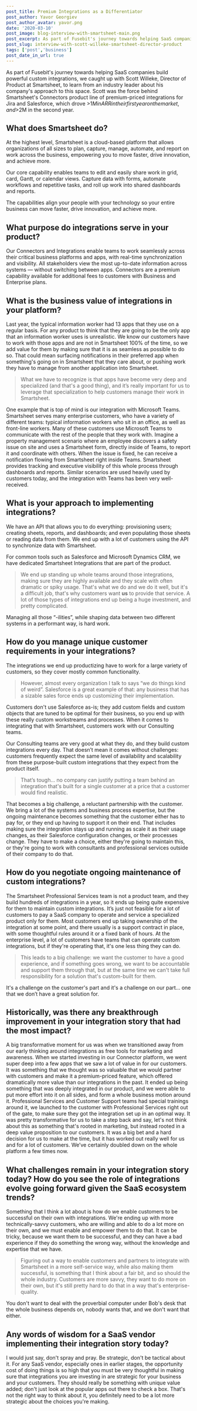 ```yaml
---
post_title: Premium Integrations as a Differentiator
post_author: Yavor Georgiev
post_author_avatar: yavor.png
date: '2020-03-10'
post_image: blog-interview-with-smartsheet-main.png
post_excerpt: As part of Fusebit's journey towards helping SaaS companies build powerful custom integrations, we caught up with Scott Willeke, Director of Product at Smartsheet...
post_slug: interview-with-scott-willeke-smartsheet-director-product
tags: ['post','business']
post_date_in_url: true
---
```


As part of Fusebit's journey towards helping SaaS companies build powerful custom integrations, we caught up with Scott Willeke, Director of Product at Smartsheet, to learn from an industry leader about his company's approach to this space. Scott was the force behind Smartsheet's Connectors product line of premium-priced integrations for Jira and Salesforce, which drove >$1M in ARR in their first year on the market, and >$2M in the second year.

## What does Smartsheet do?

At the highest level, Smartsheet is a cloud-based platform that allows organizations of all sizes to plan, capture, manage, automate, and report on work across the business, empowering you to move faster, drive innovation, and achieve more.

Our core capability enables teams to edit and easily share work in grid, card, Gantt, or calendar views. Capture data with forms, automate workflows and repetitive tasks, and roll up work into shared dashboards and reports.

The capabilities align your people with your technology so your entire business can move faster, drive innovation, and achieve more.

## What purpose do integrations serve in your product?

Our Connectors and Integrations enable teams to work seamlessly across their critical business platforms and apps, with real-time synchronization and visibility. All stakeholders view the most up-to-date information across systems — without switching between apps. Connectors are a premium capability available for additional fees to customers with Business and Enterprise plans.

## What is the business value of integrations in your platform?

Last year, the typical information worker had 13 apps that they use on a regular basis. For any product to think that they are going to be the only app that an information worker uses is unrealistic. We know our customers have to work with those apps and are not in Smartsheet 100% of the time, so we add value for them by making sure that it is as seamless as possible to do so. That could mean surfacing notifications in their preferred app when something's going on in Smartsheet that they care about, or pushing work they have to manage from another application into Smartsheet.

> What we have to recognize is that apps have become very deep and specialized (and that's a good thing), and it’s really important for us to leverage that specialization to help customers manage their work in Smartsheet.


One example that is top of mind is our integration with Microsoft Teams. Smartsheet serves many enterprise customers, who have a variety of different teams: typical information workers who sit in an office, as well as front-line workers. Many of these customers use Microsoft Teams to communicate with the rest of the people that they work with. Imagine a property management scenario where an employee discovers a safety issue on site and uses a Smartsheet form, directly inside of Teams, to report it and coordinate with others. When the issue is fixed, he can receive a notification flowing from Smartsheet right inside Teams. Smartsheet provides tracking and executive visibility of this whole process through dashboards and reports. Similar scenarios are used heavily used by customers today, and the integration with Teams has been very well-received.

## What is your approach to implementing integrations?

We have an API that allows you to do everything: provisioning users; creating sheets, reports, and dashboards; and even populating those sheets or reading data from them. We end up with a lot of customers using the API to synchronize data with Smartsheet.

For common tools such as Salesforce and Microsoft Dynamics CRM, we have dedicated Smartsheet Integrations that are part of the product.

> We end up standing up whole teams around those integrations, making sure they are highly available and they scale with often dramatic or spiky usage. That's what we do and we do it well, but it's a difficult job, that's why customers want **us** to provide that service. A lot of those types of integrations end up being a huge investment, and pretty complicated.

Managing all those “-ilities”, while shaping data between two different systems in a performant way, is hard work.

## How do you manage unique customer requirements in your integrations?

The integrations we end up productizing have to work for a large variety of customers, so they cover mostly common functionality.

> However, almost every organization I talk to says “we do things kind of weird”. Salesforce is a great example of that: any business that has a sizable sales force ends up customizing their implementation.

Customers don't use Salesforce as-is; they add custom fields and custom objects that are tuned to be optimal for their business, so you end up with these really custom workstreams and processes. When it comes to integrating that with Smartsheet, customers work with our Consulting teams.

Our Consulting teams are very good at what they do, and they build custom integrations every day. That doesn’t mean it comes without challenges: customers frequently expect the same level of availability and scalability from these purpose-built custom integrations that they expect from the product itself.

> That’s tough… no company can justify putting a team behind an integration that's built for a single customer at a price that a customer would find realistic.

That becomes a big challenge, a reluctant partnership with the customer. We bring a lot of the systems and business process expertise, but the ongoing maintenance becomes something that the customer either has to pay for, or they end up having to support it on their end. That includes making sure the integration stays up and running as scale it as their usage changes, as their Salesforce configuration changes, or their processes change. They have to make a choice, either they're going to maintain this, or they're going to work with consultants and professional services outside of their company to do that.

## How do you negotiate ongoing maintenance of custom integrations?

The Smartsheet Professional Services team is not a product team, and they build hundreds of integrations in a year, so it ends up being quite expensive for them to maintain custom integrations. It’s just not feasible for a lot of customers to pay a SaaS company to operate and service a specialized product only for them. Most customers end up taking ownership of the integration at some point, and there usually is a support contract in place, with some thoughtful rules around it or a fixed bank of hours. At the enterprise level, a lot of customers have teams that can operate custom integrations, but if they're operating that, it's one less thing they can do.

> This leads to a big challenge: we want the customer to have a good experience, and if something goes wrong, we want to be accountable and support them through that, but at the same time we can't take full responsibility for a solution that's custom-built for them.

It's a challenge on the customer's part and it's a challenge on our part… one that we don’t have a great solution for.

## Historically, was there any breakthrough improvement in your integration story that had the most impact?


A big transformative moment for us was when we transitioned away from our early thinking around integrations as free tools for marketing and awareness. When we started investing in our Connector platform, we went super deep into a few apps that we saw a lot of value in for our customers. It was something that we thought was so valuable that we would partner with customers and make it a premium-priced feature, which offered dramatically more value than our integrations in the past. It ended up being something that was deeply integrated in our product, and we were able to put more effort into it on all sides, and form a whole business motion around it. Professional Services and Customer Support teams had special trainings around it, we launched to the customer with Professional Services right out of the gate, to make sure they got the integration set up in an optimal way. It was pretty transformative for us to take a step back and say, let's not think about this as something that's rooted in marketing, but instead rooted in a deep value proposition to our customers. It was a big bet and a hard decision for us to make at the time, but it has worked out really well for us and for a lot of customers. We’ve certainly doubled down on the whole platform a few times now.

## What challenges remain in your integration story today? How do you see the role of integrations evolve going forward given the SaaS ecosystem trends?

Something that I think a lot about is how do we enable customers to be successful on their own with integrations. We're ending up with more technically-savvy customers, who are willing and able to do a lot more on their own, and we must enable and empower them to do that. It can be tricky, because we want them to be successful, and they can have a bad experience if they do something the wrong way, without the knowledge and expertise that we have.

> Figuring out a way to enable customers and partners to integrate with Smartsheet in a more self-service way, while also making them successful, is something that I think about a fair bit, and so should the whole industry. Customers are more savvy, they want to do more on their own, but it's still pretty hard to do that in a way that's enterprise-quality.

You don't want to deal with the proverbial computer under Bob's desk that the whole business depends on, nobody wants that, and we don't want that either.

## Any words of wisdom for a SaaS vendor implementing their integration story today?

I would just say, don't spray and pray. Be strategic, don't be tactical about it. For any SaaS vendor, especially ones in earlier stages, the opportunity cost of doing things is so high that you must be very thoughtful in making sure that integrations you are investing in are strategic for your business and your customers. They should really be something with unique value added; don't just look at the popular apps out there to check a box. That's not the right way to think about it, you definitely need to be a lot more strategic about the choices you're making.

